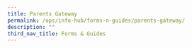 ```yaml
---
title: Parents Gateway
permalink: /ops/info-hub/forms-n-guides/parents-gateway/
description: ""
third_nav_title: Forms & Guides
---
```

